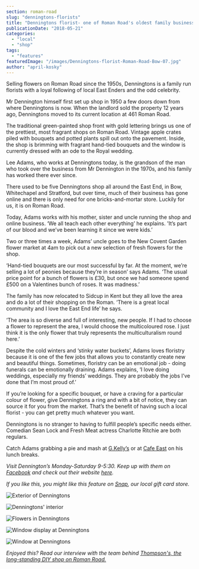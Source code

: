 ```yaml
---
section: roman-road
slug: "denningtons-florists"
title: "Denningtons florist- one of Roman Road's oldest family businesses"
publicationDate: "2018-05-21"
categories: 
  - "local"
  - "shop"
tags: 
  - "features"
featuredImage: "/images/Denningtons-florist-Roman-Road-Bow-07.jpg"
author: "april-kosky"
---
```


Selling flowers on Roman Road since the 1950s, Denningtons is a family run florists with a loyal following of local East Enders and the odd celebrity.

Mr Dennington himself first set up shop in 1950 a few doors down from where Denningtons is now. When the landlord sold the property 12 years ago, Denningtons moved to its current location at 461 Roman Road.

The traditional green-painted shop front with gold lettering brings us one of the prettiest, most fragrant shops on Roman Road. Vintage apple crates piled with bouquets and potted plants spill out onto the pavement. Inside, the shop is brimming with fragrant hand-tied bouquets and the window is currently dressed with an ode to the Royal wedding.

Lee Adams, who works at Denningtons today, is the grandson of the man who took over the business from Mr Dennington in the 1970s, and his family has worked there ever since.

There used to be five Denningtons shop all around the East End, in Bow, Whitechapel and Stratford, but over time, much of their business has gone online and there is only need for one bricks-and-mortar store. Luckily for us, it is on Roman Road.

Today, Adams works with his mother, sister and uncle running the shop and online business. ‘We all teach each other everything’ he explains. 'It’s part of our blood and we’ve been learning it since we were kids.’

Two or three times a week, Adams’ uncle goes to the New Covent Garden flower market at 4am to pick out a new selection of fresh flowers for the shop.

‘Hand-tied bouquets are our most successful by far. At the moment, we’re selling a lot of peonies because they’re in season’ says Adams. ‘The usual price point for a bunch of flowers is £30, but once we had someone spend £500 on a Valentines bunch of roses. It was madness.’

The family has now relocated to Sidcup in Kent but they all love the area and do a lot of their shopping on the Roman. ‘There is a great local community and I love the East End life’ he says.

‘The area is so diverse and full of interesting, new people. If I had to choose a flower to represent the area, I would choose the multicoloured rose. I just think it is the only flower that truly represents the multiculturalism round here.’

Despite the cold winters and ‘stinky water buckets’, Adams loves floristry because it is one of the few jobs that allows you to constantly create new and beautiful things. Sometimes, floristry can be an emotional job - doing funerals can be emotionally draining. Adams explains, ‘I love doing weddings, especially my friends’ weddings. They are probably the jobs I’ve done that I’m most proud of.’

If you’re looking for a specific bouquet, or have a craving for a particular colour of flower, give Denningtons a ring and with a bit of notice, they can source it for you from the market. That’s the benefit of having such a local florist - you can get pretty much whatever you want.

Denningtons is no stranger to having to fulfill people’s specific needs either. Comedian Sean Lock and Fresh Meat actress Charlotte Ritchie are both regulars.

Catch Adams grabbing a pie and mash at [G.Kelly’s](https://romanroadlondon.com/g-kelly-pie-and-mash-shop-reopens-roman-road/) or at [Cafe East](https://romanroadlondon.com/cafe-east-roman-road-mustafa-has-interview/) on his lunch breaks.

_Visit Dennington’s Monday-Saturday 9-5:30. Keep up with them on [Facebook](https://www.facebook.com/pages/Denningtons/646683882069681) and check out their website [here](https://www.denningtonsflowers.co.uk/)._

_If you like this, you might like this feature on [Snap](https://romanroadlondon.com/helen-fisher-snap-store-interview/), our local gift card store._ 

![Exterior of Denningtons](/images/Denningtons-florist-Roman-Road-Bow-08-1024x683.jpg)

![Denningtons' interior](/images/Denningtons-florist-Roman-Road-Bow-03-1024x683.jpg)

![Flowers in Denningtons](/images/Denningtons-florist-Roman-Road-Bow-06-1024x683.jpg)

![Window display at Denningtons](/images/Denningtons-florist-Roman-Road-Bow-01-1024x683.jpg)

![Window at Denningtons](/images/Denningtons-florist-Roman-Road-Bow-02-683x1024.jpg)

_Enjoyed this? Read our interview with the team behind [Thompson's, the long-standing DIY shop on Roman Road.](https://romanroadlondon.com/thompsons-diy-store-bow/)_


